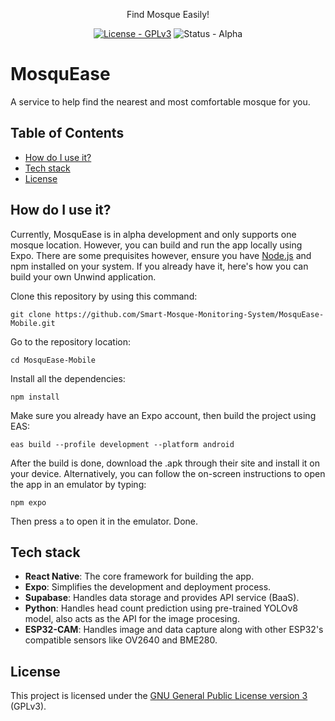 <p align="center">
  Find Mosque Easily!<p>
  </p>
<p align="center">
  <a href ="https://www.gnu.org/licenses/gpl-3.0"><img src="https://img.shields.io/badge/License-GPLv3-blue.svg" alt="License - GPLv3"></a>
  <img src="https://img.shields.io/badge/status-alpha-orange" alt="Status - Alpha"></a>
</p>

# MosquEase
A service to help find the nearest and most comfortable mosque for you.

## Table of Contents
- [How do I use it?](#howtouse)
- [Tech stack](#techstack)
- [License](#license)

## How do I use it?
<a name="howtouse"></a>
Currently, MosquEase is in alpha development and only supports one mosque location. However, you can build and run the app locally using Expo.
There are some prequisites however, ensure you have [Node.js](https://nodejs.org/en) and npm installed on your system. If you already have it, here's how you can build your own Unwind application.

Clone this repository by using this command:

    git clone https://github.com/Smart-Mosque-Monitoring-System/MosquEase-Mobile.git

Go to the repository location:

    cd MosquEase-Mobile

Install all the dependencies:

    npm install

Make sure you already have an Expo account, then build the project using EAS:

    eas build --profile development --platform android

After the build is done, download the .apk through their site and install it on your device. Alternatively, you can follow the on-screen instructions to open the app in an emulator by typing:

    npm expo

Then press `a` to open it in the emulator. Done.

## Tech stack
<a name="techstack"></a>
- **React Native**: The core framework for building the app.
- **Expo**: Simplifies the development and deployment process.
- **Supabase**: Handles data storage and provides API service (BaaS).
- **Python**: Handles head count prediction using pre-trained YOLOv8 model, also acts as the API for the image procesing.
- **ESP32-CAM**: Handles image and data capture along with other ESP32's compatible sensors like OV2640 and BME280.

## License
<a name="license"></a>
This project is licensed under the [GNU General Public License version 3](https://www.gnu.org/licenses/gpl-3.0) (GPLv3).
